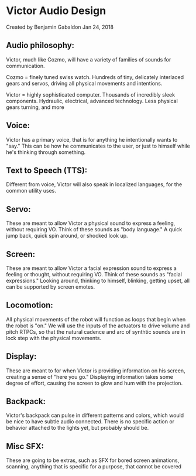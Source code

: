 # Victor Audio Design
Created by Benjamin Gabaldon Jan 24, 2018

## Audio philosophy:
Victor, much like Cozmo, will have a variety of families of sounds for communication.

Cozmo = finely tuned swiss watch. Hundreds of tiny, delicately interlaced gears and servos, driving all physical movements and intentions. 

Victor = highly sophisticated computer. Thousands of incredibly sleek components. Hydraulic, electrical, advanced technology. Less physical gears turning, and more 

## Voice:
Victor has a primary voice, that is for anything he intentionally wants to "say." This can be how he communicates to the user, or just to himself while he's thinking through something.

## Text to Speech (TTS):
Different from voice, Victor will also speak in localized languages, for the common utility uses. 

## Servo:
These are meant to allow Victor a physical sound to express a feeling, without requiring VO. Think of these sounds as "body language." A quick jump back, quick spin around, or shocked look up.

## Screen:
These are meant to allow Victor a facial expression sound to express a feeling or thought, without requiring VO. Think of these sounds as "facial expressions." Looking around, thinking to himself, blinking, getting upset, all can be supported by screen emotes.

## Locomotion:
All physical movements of the robot will function as loops that begin when the robot is "on." We will use the inputs of the actuators to drive volume and pitch RTPCs, so that the natural cadence and arc of synthtic sounds are in lock step with the physical movements.

## Display:
These are meant to for when Victor is providing information on his screen, creating a sense of "here you go." Displaying information takes some degree of effort, causing the screen to glow and hum with the projection.


## Backpack:
Victor's backpack can pulse in different patterns and colors, which would be nice to have subtle audio connected. There is no specific action or behavior attached to the lights yet, but probably should be.

## Misc SFX:
These are going to be extras, such as SFX for bored screen animations, scanning, anything that is specific for a purpose, that cannot be covered